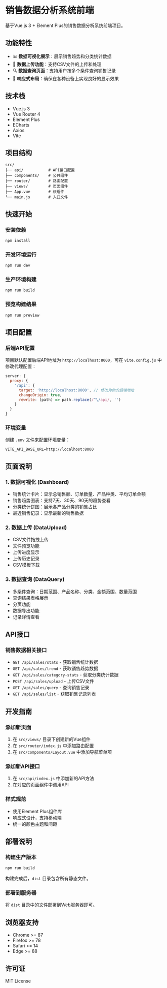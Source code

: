 # 销售数据分析系统前端

基于Vue.js 3 + Element Plus的销售数据分析系统前端项目。

## 功能特性

- 📊 **数据可视化展示**：展示销售趋势和分类统计数据
- 📁 **数据上传功能**：支持CSV文件的上传和处理
- 🔍 **数据查询页面**：支持用户按多个条件查询销售记录
- 📱 **响应式布局**：确保在各种设备上实现良好的显示效果

## 技术栈

- Vue.js 3
- Vue Router 4
- Element Plus
- ECharts
- Axios
- Vite

## 项目结构

```
src/
├── api/           # API接口配置
├── components/    # 公共组件
├── router/        # 路由配置
├── views/         # 页面组件
├── App.vue        # 根组件
└── main.js        # 入口文件
```

## 快速开始

### 安装依赖

```bash
npm install
```

### 开发环境运行

```bash
npm run dev
```

### 生产环境构建

```bash
npm run build
```

### 预览构建结果

```bash
npm run preview
```

## 项目配置

### 后端API配置

项目默认配置后端API地址为 `http://localhost:8000`，可在 `vite.config.js` 中修改代理配置：

```javascript
server: {
  proxy: {
    '/api': {
      target: 'http://localhost:8000', // 修改为你的后端地址
      changeOrigin: true,
      rewrite: (path) => path.replace(/^\/api/, '')
    }
  }
}
```

### 环境变量

创建 `.env` 文件来配置环境变量：

```env
VITE_API_BASE_URL=http://localhost:8000
```

## 页面说明

### 1. 数据可视化 (Dashboard)

- 销售统计卡片：显示总销售额、订单数量、产品种类、平均订单金额
- 销售趋势图表：支持7天、30天、90天的趋势查看
- 分类统计饼图：展示各产品分类的销售占比
- 最近销售记录：显示最新的销售数据

### 2. 数据上传 (DataUpload)

- CSV文件拖拽上传
- 文件预览功能
- 上传进度显示
- 上传历史记录
- CSV模板下载

### 3. 数据查询 (DataQuery)

- 多条件查询：日期范围、产品名称、分类、金额范围、数量范围
- 查询结果表格展示
- 分页功能
- 数据导出功能
- 记录详情查看

## API接口

### 销售数据相关接口

- `GET /api/sales/stats` - 获取销售统计数据
- `GET /api/sales/trend` - 获取销售趋势数据
- `GET /api/sales/category-stats` - 获取分类统计数据
- `POST /api/sales/upload` - 上传CSV文件
- `GET /api/sales/query` - 查询销售记录
- `GET /api/sales/list` - 获取销售记录列表

## 开发指南

### 添加新页面

1. 在 `src/views/` 目录下创建新的Vue组件
2. 在 `src/router/index.js` 中添加路由配置
3. 在 `src/components/Layout.vue` 中添加导航菜单项

### 添加新API接口

1. 在 `src/api/index.js` 中添加新的API方法
2. 在对应的页面组件中调用API

### 样式规范

- 使用Element Plus组件库
- 响应式设计，支持移动端
- 统一的颜色主题和间距

## 部署说明

### 构建生产版本

```bash
npm run build
```

构建完成后，`dist` 目录包含所有静态文件。

### 部署到服务器

将 `dist` 目录中的文件部署到Web服务器即可。

## 浏览器支持

- Chrome >= 87
- Firefox >= 78
- Safari >= 14
- Edge >= 88

## 许可证

MIT License 